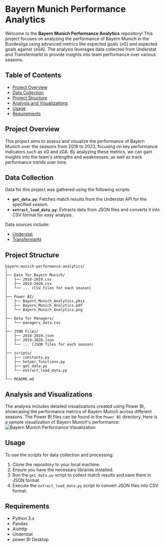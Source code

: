 # Bayern Munich Performance Analytics

Welcome to the **Bayern Munich Performance Analytics** repository! This project focuses on analyzing the performance of Bayern Munich in the Bundesliga using advanced metrics like expected goals (xG) and expected goals against (xGA). The analysis leverages data collected from Understat and Transfermarkt to provide insights into team performance over various seasons.

## Table of Contents
- [Project Overview](#project-overview)
- [Data Collection](#data-collection)
- [Project Structure](#project-structure)
- [Analysis and Visualizations](#analysis-and-visualizations)
- [Usage](#usage)
- [Requirements](#requirements)

## Project Overview
This project aims to assess and visualize the performance of Bayern Munich over the seasons from 2018 to 2023, focusing on key performance indicators such as xG and xGA. By analyzing these metrics, we can gain insights into the team's strengths and weaknesses, as well as track performance trends over time.

## Data Collection
Data for this project was gathered using the following scripts:
- **`get_data.py`**: Fetches match results from the Understat API for the specified season.
- **`extract_load_data.py`**: Extracts data from JSON files and converts it into CSV format for easy analysis.

Data sources include:
- [Understat](https://understat.com/)
- [Transfermarkt](https://www.transfermarkt.com/)

## Project Structure
```
bayern-munich-performance-analytics/
│
├── Data for Bayern Munich/
│   ├── 2018-2019.csv
│   ├── 2019-2020.csv
│   └── ... (CSV files for each season)
│
├── Power BI/
│   ├── Bayern_Munich_Analytics.pbix
│   ├── Bayern_Munich_Analytics.pdf
│   └── Bayern_Munich_Analytics.png
│
├── Data for Managers/
│   └── managers_data.csv
│
├── JSON Files/
│   ├── 2018-2019.json
│   ├── 2019-2020.json
│   └── ... (JSON files for each season)
│
├── scripts/
│   ├── constants.py
│   ├── helper_functions.py
│   ├── get_data.py
│   └── extract_load_data.py
│
└── README.md
```

## Analysis and Visualizations
The analysis includes detailed visualizations created using Power BI, showcasing the performance metrics of Bayern Munich across different seasons. The Power BI files can be found in the `Power BI` directory.
Here is a sample visualization of Bayern Munich's performance:
![Bayern Munich Performance Visualization](images/visualization1.png)

## Usage
To use the scripts for data collection and processing:
1. Clone the repository to your local machine.
2. Ensure you have the necessary libraries installed.
3. Run the `get_data.py` script to collect match results and save them in JSON format.
4. Execute the `extract_load_data.py` script to convert JSON files into CSV format.

## Requirements
- Python 3.x
- Pandas
- Aiohttp
- Understat
- power BI Desktop 


